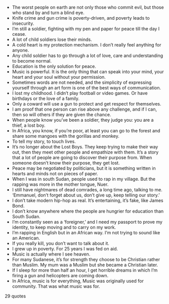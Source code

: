  - The worst people on earth are not only those who commit evil, but those who stand by and turn a blind eye.
 - Knife crime and gun crime is poverty-driven, and poverty leads to insecurity.
 - I’m still a soldier, fighting with my pen and paper for peace till the day I cease.
 - A lot of child soldiers lose their minds.
 - A cold heart is my protection mechanism. I don’t really feel anything for anyone.
 - Any child soldier has to go through a lot of love, care and understanding to become normal.
 - Education is the only solution for peace.
 - Music is powerful. It is the only thing that can speak into your mind, your heart and your soul without your permission.
 - Sometimes words are not needed, and the simplicity of expressing yourself through an art form is one of the best ways of communication.
 - I lost my childhood. I didn’t play football or video games. Or have birthdays or the love of a family.
 - Only a coward will use a gun to protect and get respect for themselves.
 - I am proof that one person can rise above any challenge, and if I can, then so will others if they are given the chance.
 - When people know you’ve been a soldier, they judge you: you are a thief, a lost boy.
 - In Africa, you know, if you’re poor, at least you can go to the forest and share some mangoes with the gorillas and monkey.
 - To tell my story, to touch lives.
 - It’s no longer about the Lost Boys. They keep trying to make their way out, then they meet other people and empathize with them. It’s a story that a lot of people are going to discover their purpose from. When someone doesn’t know their purpose, they get lost.
 - Peace may be negotiated by politicians, but it is something written in hearts and minds not on pieces of paper.
 - When I was in south Sudan, people used to rap in my village. But the rapping was more in the mother tongue, Nuer.
 - I still have nightmares of dead comrades, a long time ago, talking to me. ‘Emmanuel, don’t forget about us, don’t give up, keep telling our story.’
 - I don’t take modern hip-hop as real. It’s entertaining, it’s fake, like James Bond.
 - I don’t know anywhere where the people are hungrier for education than South Sudan.
 - I’m constantly seen as a ‘foreigner,’ and I need my passport to prove my identity, to keep moving and to carry on my work.
 - I’m rapping in English but in an African way. I’m not trying to sound like an American.
 - If you really kill, you don’t want to talk about it.
 - I grew up in poverty. For 25 years I was fed on aid.
 - Music is actually where I see heaven.
 - For many Sudanese, it’s for strength they choose to be Christian rather than Muslim. My mum was a Muslim but she became a Christian later.
 - If I sleep for more than half an hour, I get horrible dreams in which I’m firing a gun and helicopters are coming down.
 - In Africa, music is for everything, Music was originally used for community. That was what music was for.

29 quotes